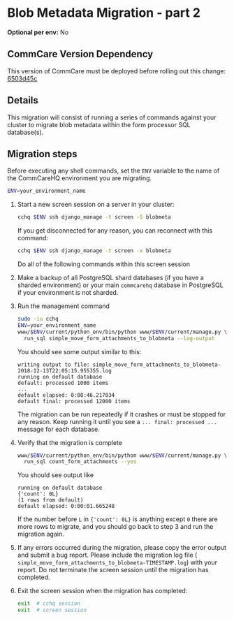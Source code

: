 # Blob Metadata Migration - part 2

**Optional per env:** No

## CommCare Version Dependency

This version of CommCare must be deployed before rolling out this change:
[6503d45c](https://github.com/dimagi/commcare-hq/commit/6503d45c425701d3c0caeda7dc4964720f9a466b)

## Details

This migration will consist of running a series of commands against your cluster
to migrate blob metadata within the form processor SQL database(s).

## Migration steps

Before executing any shell commands, set the `ENV` variable to the name of the
CommCareHQ environment you are migrating.

```sh
ENV=your_environment_name
```

1. Start a new screen session on a server in your cluster:

   ```sh
   cchq $ENV ssh django_manage -t screen -S blobmeta
   ```

   If you get disconnected for any reason, you can reconnect with this command:

   ```sh
   cchq $ENV ssh django_manage -t screen -x blobmeta
   ```

   Do all of the following commands within this screen session

2. Make a backup of all PostgreSQL shard databases (if you have a sharded
   environment) or your main `commcarehq` database in PostgreSQL if your
   environment is not sharded.

3. Run the management command

   ```sh
   sudo -iu cchq
   ENV=your_environment_name
   www/$ENV/current/python_env/bin/python www/$ENV/current/manage.py \
     run_sql simple_move_form_attachments_to_blobmeta --log-output
   ```

   You should see some output similar to this:

   ```
   writing output to file: simple_move_form_attachments_to_blobmeta-2018-12-13T22:05:15.955355.log
   running on default database
   default: processed 1000 items
   ...
   default elapsed: 0:00:46.217034
   default final: processed 12000 items
   ```

   The migration can be run repeatedly if it crashes or must be stopped for any
   reason. Keep running it until you see a `... final: processed ...` message
   for each database.

4. Verify that the migration is complete

   ```sh
   www/$ENV/current/python_env/bin/python www/$ENV/current/manage.py \
     run_sql count_form_attachments --yes
   ```

   You should see output like

   ```
   running on default database
   {'count': 0L}
   (1 rows from default)
   default elapsed: 0:00:01.665248
   ```

   If the number before `L` in `{'count': 0L}` is anything except `0` there
   are more rows to migrate, and you should go back to step 3 and run the
   migration again.

5. If any errors occurred during the migration, please copy the error output
   and submit a bug report. Please include the migration log file (
   `simple_move_form_attachments_to_blobmeta-TIMESTAMP.log`) with your report.
   Do not terminate the screen session until the migration has completed.

6. Exit the screen session when the migration has completed:

   ```sh
   exit  # cchq session
   exit  # screen session
   ```

